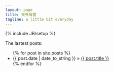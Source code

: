 ```yaml
---
layout: page
title: 天外有菌
tagline: a little bit everyday
---
```

{% include JB/setup %}

The lastest posts:

<ul class="posts">
  {% for post in site.posts %}
    <li><span>{{ post.date | date_to_string }}</span> &raquo; <a href="{{ BASE_PATH }}{{ post.url }}">{{ post.title }}</a></li>
  {% endfor %}
</ul>


